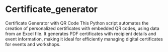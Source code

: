 # Certificate_generator
Certificate Generator with QR Code  This Python script automates the creation of personalized certificates with embedded QR codes, using data from an Excel file. It generates PDF certificates with recipient details and event information, making it ideal for efficiently managing digital certificates for events and workshops.

